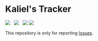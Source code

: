 # Kaliel's Tracker

<a href="https://www.curseforge.com/wow/addons/kaliels-tracker/files"><img src="https://img.shields.io/badge/Build%20for-Retail-brightgreen" /></a>&nbsp; &nbsp;<a href="https://www.paypal.com/donate?hosted_button_id=PYDHB6JC8ELQJ"><img src="https://img.shields.io/badge/Donate-PayPal-orange" /></a>&nbsp; &nbsp;<a href="https://www.patreon.com/kalielstracker"><img src="https://img.shields.io/badge/Patreon-Become a Patron-ff424d" /></a> <a href="https://www.patreon.com/kalielstracker"><img src="https://img.shields.io/endpoint.svg?url=https%3A%2F%2Fshieldsio-patreon.vercel.app%2Fapi%3Fusername%3Dkaliel%26type%3Dpatrons&amp;style=flat&amp;logo=none&amp;label=&amp;color=ff424d" /></a>

This repository is only for reporting [Issues](https://github.com/Horogg/KalielsTracker__Issues/issues).
